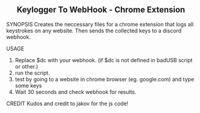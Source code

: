 <h2 align="center"> Keylogger To WebHook - Chrome Extension </h2>

SYNOPSIS
Creates the neccessary files for a chrome extension that logs all keystrokes on any website.
Then sends the collected keys to a discord webhook.

USAGE
1. Replace $dc with your webhook. (if $dc is not defined in badUSB script or other.)
2. run the script.
3. test by going to a website in chrome browser (eg. google.com) and type some keys
4. Wait 30 seconds and check webhook for results. 

CREDIT
Kudos and credit to jakov for the js code!

